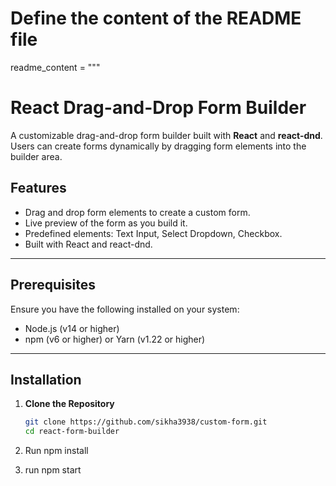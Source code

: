 # Define the content of the README file
readme_content = """
# React Drag-and-Drop Form Builder

A customizable drag-and-drop form builder built with **React** and **react-dnd**. Users can create forms dynamically by dragging form elements into the builder area.

## Features

- Drag and drop form elements to create a custom form.
- Live preview of the form as you build it.
- Predefined elements: Text Input, Select Dropdown, Checkbox.
- Built with React and react-dnd.

---

## Prerequisites

Ensure you have the following installed on your system:

- Node.js (v14 or higher)
- npm (v6 or higher) or Yarn (v1.22 or higher)

---

## Installation

1. **Clone the Repository**

   ```bash
   git clone https://github.com/sikha3938/custom-form.git
   cd react-form-builder
2. Run npm install
3. run npm start
